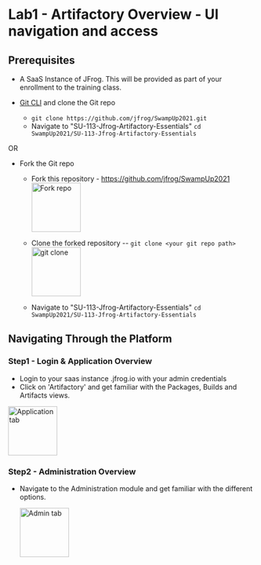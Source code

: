 # Lab1 - Artifactory Overview - UI navigation and access

## Prerequisites

- A SaaS Instance of JFrog. This will be provided as part of your enrollment to the training class.

- [Git CLI](https://git-scm.com/book/en/v2/Getting-Started-Installing-Git) and clone the Git repo
  - ```git clone https://github.com/jfrog/SwampUp2021.git```
  - Navigate to "SU-113-Jfrog-Artifactory-Essentials"
    ```cd SwampUp2021/SU-113-Jfrog-Artifactory-Essentials```

OR

- Fork the Git repo 
  - Fork this repository - https://github.com/jfrog/SwampUp2021
    <img src="/SU-113-Jfrog-Artifactory-Essentials/Lab4/images/fork-repo.png" alt="Fork repo" style="height: 100px; width:100px;"/>
  
  - Clone the forked repository
    -- ```git clone <your git repo path>```  
    <img src="/SU-113-Jfrog-Artifactory-Essentials/Lab4/images/git-clone.png" alt="git clone" style="height: 100px; width:100px;"/>
  - Navigate to "SU-113-Jfrog-Artifactory-Essentials"
    ```cd SwampUp2021/SU-113-Jfrog-Artifactory-Essentials```


## Navigating Through the Platform

### Step1 - Login & Application Overview

- Login to your saas instance <yourinstancename>.jfrog.io with your admin credentials
- Click on 'Artifactory' and get familiar with the Packages, Builds and Artifacts views.

<img src="/SU-113-Jfrog-Artifactory-Essentials/Lab1/images/application.png" alt="Application tab" style="height: 100px; width:100px;"/>

### Step2 - Administration Overview

- Navigate to the Administration module and get familiar with the different options.

  <img src="/SU-113-Jfrog-Artifactory-Essentials/Lab1/images/admin.png" alt="Admin tab" style="height: 100px; width:100px;"/>
